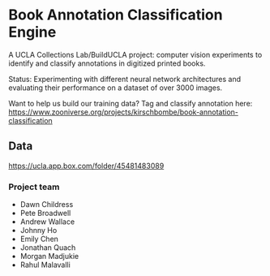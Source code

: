 # Book Annotation Classification Engine

A UCLA Collections Lab/BuildUCLA project: computer vision experiments to identify and classify annotations in digitized printed books.

Status: Experimenting with different neural network architectures and evaluating their performance on a dataset of over 3000 images. 

Want to help us build our training data? Tag and classify annotation here: https://www.zooniverse.org/projects/kirschbombe/book-annotation-classification

## Data
https://ucla.app.box.com/folder/45481483089

### Project team

* Dawn Childress
* Pete Broadwell
* Andrew Wallace
* Johnny Ho
* Emily Chen
* Jonathan Quach
* Morgan Madjukie
* Rahul Malavalli
